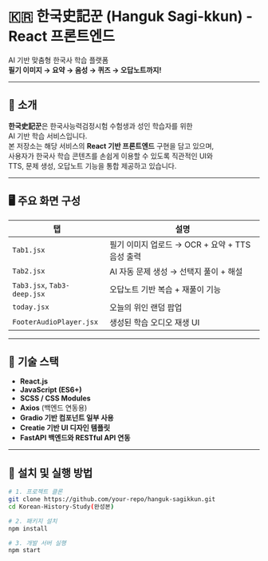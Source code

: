 # 🇰🇷 한국史記꾼 (Hanguk Sagi-kkun) - React 프론트엔드

AI 기반 맞춤형 한국사 학습 플랫폼  
**필기 이미지 → 요약 → 음성 → 퀴즈 → 오답노트까지!**

---

## 📌 소개

**한국史記꾼**은 한국사능력검정시험 수험생과 성인 학습자를 위한  
AI 기반 학습 서비스입니다.  
본 저장소는 해당 서비스의 **React 기반 프론트엔드** 구현을 담고 있으며,  
사용자가 한국사 학습 콘텐츠를 손쉽게 이용할 수 있도록 직관적인 UI와  
TTS, 문제 생성, 오답노트 기능을 통합 제공하고 있습니다.

---

## 🖥️ 주요 화면 구성

| 탭 | 설명 |
|-----|------|
| `Tab1.jsx` | 필기 이미지 업로드 → OCR + 요약 + TTS 음성 출력 |
| `Tab2.jsx` | AI 자동 문제 생성 → 선택지 풀이 + 해설 |
| `Tab3.jsx`, `Tab3-deep.jsx` | 오답노트 기반 복습 + 재풀이 기능 |
| `today.jsx` | 오늘의 위인 랜덤 팝업 |
| `FooterAudioPlayer.jsx` | 생성된 학습 오디오 재생 UI |

---

## 🔧 기술 스택

- **React.js**
- **JavaScript (ES6+)**
- **SCSS / CSS Modules**
- **Axios** (백엔드 연동용)
- **Gradio 기반 컴포넌트 일부 사용**
- **Creatie 기반 UI 디자인 템플릿**
- **FastAPI 백엔드와 RESTful API 연동**

---

## 🚀 설치 및 실행 방법

```bash
# 1. 프로젝트 클론
git clone https://github.com/your-repo/hanguk-sagikkun.git
cd Korean-History-Study(완성본)

# 2. 패키지 설치
npm install

# 3. 개발 서버 실행
npm start
